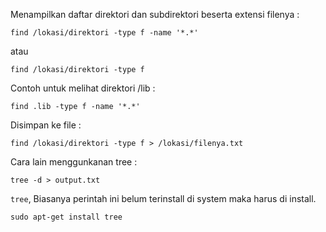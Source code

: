 Menampilkan daftar direktori dan subdirektori beserta extensi filenya :

    find /lokasi/direktori -type f -name '*.*'
    
atau

    find /lokasi/direktori -type f
    
Contoh untuk melihat direktori /lib :

    find .lib -type f -name '*.*'
    
Disimpan ke file :

    find /lokasi/direktori -type f > /lokasi/filenya.txt

Cara lain menggunkanan tree :

    tree -d > output.txt

`tree`, Biasanya perintah ini belum terinstall di system maka harus di install.

    sudo apt-get install tree
